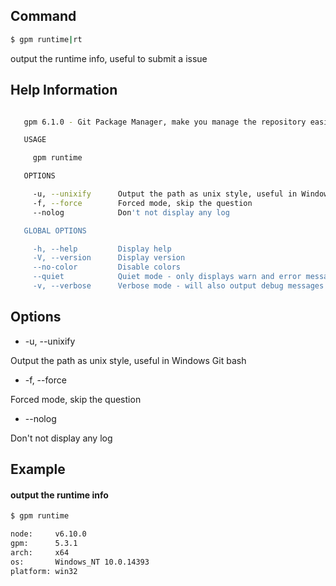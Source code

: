 ## Command

```bash
$ gpm runtime|rt
```

output the runtime info, useful to submit a issue

## Help Information

```bash

   gpm 6.1.0 - Git Package Manager, make you manage the repository easier

   USAGE

     gpm runtime

   OPTIONS

     -u, --unixify      Output the path as unix style, useful in Windows Git bash      optional
     -f, --force        Forced mode, skip the question                                 optional
     --nolog            Don't not display any log                                      optional

   GLOBAL OPTIONS

     -h, --help         Display help
     -V, --version      Display version
     --no-color         Disable colors
     --quiet            Quiet mode - only displays warn and error messages
     -v, --verbose      Verbose mode - will also output debug messages
```

## Options

- -u, --unixify

Output the path as unix style, useful in Windows Git bash

- -f, --force

Forced mode, skip the question

- --nolog

Don't not display any log

## Example

#### output the runtime info

```bash
$ gpm runtime

node:     v6.10.0
gpm:      5.3.1
arch:     x64
os:       Windows_NT 10.0.14393
platform: win32

```